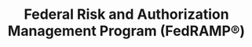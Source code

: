 ---
highlight: "false" 
title: "Federal Risk and Authorization Management Program (FedRAMP®) "
description: "The Federal Risk and Authorization Management Program (FedRAMP®) provides a standardized approach to security authorizations for Cloud Service Offerings."
url-link: "https://www.fedramp.gov/"
type: "HTML"
gov-only: "false"
is-external: "true"
publication-date: "August 01, 2023"
reading-time: "25"
resource-type: "information-slick"
filter: "technology"
audience: "security-compliance"
branded-offerings: "acquisition-policy-it-category"
---